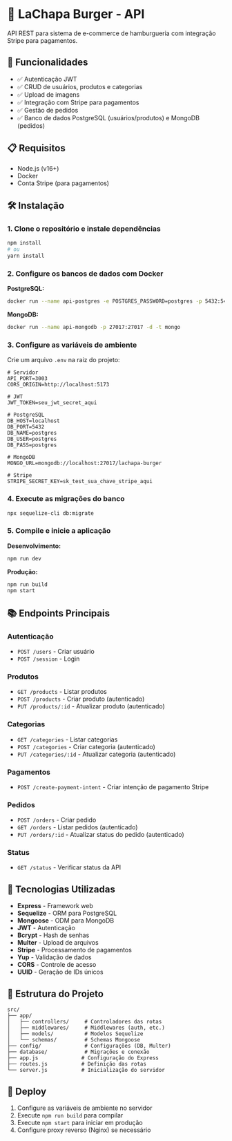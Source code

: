 # 🍔 LaChapa Burger - API

API REST para sistema de e-commerce de hamburgueria com integração Stripe para pagamentos.

## 🚀 Funcionalidades

- ✅ Autenticação JWT
- ✅ CRUD de usuários, produtos e categorias
- ✅ Upload de imagens
- ✅ Integração com Stripe para pagamentos
- ✅ Gestão de pedidos
- ✅ Banco de dados PostgreSQL (usuários/produtos) e MongoDB (pedidos)

## 📋 Requisitos

- Node.js (v16+)
- Docker
- Conta Stripe (para pagamentos)

## 🛠️ Instalação

### 1. Clone o repositório e instale dependências

```bash
npm install
# ou
yarn install
```

### 2. Configure os bancos de dados com Docker

**PostgreSQL:**
```bash
docker run --name api-postgres -e POSTGRES_PASSWORD=postgres -p 5432:5432 -d postgres
```

**MongoDB:**
```bash
docker run --name api-mongodb -p 27017:27017 -d -t mongo
```

### 3. Configure as variáveis de ambiente

Crie um arquivo `.env` na raiz do projeto:

```env
# Servidor
API_PORT=3003
CORS_ORIGIN=http://localhost:5173

# JWT
JWT_TOKEN=seu_jwt_secret_aqui

# PostgreSQL
DB_HOST=localhost
DB_PORT=5432
DB_NAME=postgres
DB_USER=postgres
DB_PASS=postgres

# MongoDB
MONGO_URL=mongodb://localhost:27017/lachapa-burger

# Stripe
STRIPE_SECRET_KEY=sk_test_sua_chave_stripe_aqui
```

### 4. Execute as migrações do banco

```bash
npx sequelize-cli db:migrate
```

### 5. Compile e inicie a aplicação

**Desenvolvimento:**
```bash
npm run dev
```

**Produção:**
```bash
npm run build
npm start
```

## 📚 Endpoints Principais

### Autenticação
- `POST /users` - Criar usuário
- `POST /session` - Login

### Produtos
- `GET /products` - Listar produtos
- `POST /products` - Criar produto (autenticado)
- `PUT /products/:id` - Atualizar produto (autenticado)

### Categorias
- `GET /categories` - Listar categorias
- `POST /categories` - Criar categoria (autenticado)
- `PUT /categories/:id` - Atualizar categoria (autenticado)

### Pagamentos
- `POST /create-payment-intent` - Criar intenção de pagamento Stripe

### Pedidos
- `POST /orders` - Criar pedido
- `GET /orders` - Listar pedidos (autenticado)
- `PUT /orders/:id` - Atualizar status do pedido (autenticado)

### Status
- `GET /status` - Verificar status da API

## 🔧 Tecnologias Utilizadas

- **Express** - Framework web
- **Sequelize** - ORM para PostgreSQL
- **Mongoose** - ODM para MongoDB
- **JWT** - Autenticação
- **Bcrypt** - Hash de senhas
- **Multer** - Upload de arquivos
- **Stripe** - Processamento de pagamentos
- **Yup** - Validação de dados
- **CORS** - Controle de acesso
- **UUID** - Geração de IDs únicos

## 📁 Estrutura do Projeto

```
src/
├── app/
│   ├── controllers/     # Controladores das rotas
│   ├── middlewares/     # Middlewares (auth, etc.)
│   ├── models/          # Modelos Sequelize
│   └── schemas/         # Schemas Mongoose
├── config/              # Configurações (DB, Multer)
├── database/            # Migrações e conexão
├── app.js              # Configuração do Express
├── routes.js           # Definição das rotas
└── server.js           # Inicialização do servidor
```

## 🚀 Deploy

1. Configure as variáveis de ambiente no servidor
2. Execute `npm run build` para compilar
3. Execute `npm start` para iniciar em produção
4. Configure proxy reverso (Nginx) se necessário
